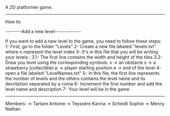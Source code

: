 A 2D platformer game.

------------------------------
How to:

--------Add a new level-------------

If you want to add a new level to the game, you need to follow these steps:
    1- First, go to the folder "Levels"
    2- Create a new file labeled "leveln.txt" where n represent the level index
    3- It's in this file that you will be writing your levels : 
        3.1- The first line contains the width and height of the tiles
        3.2- Draw you level using the corresponding symbols:
            x -> an obstacle
            s -> a strawberry (collectible)
            p -> player starting position
            e -> end of the level
    4- open a file labeled "LevelNames.txt"
    5- In this file, the first line represents the number of levels and the others contains the level name and its decritption separated by a coma
    6- Increment the first number and add the level name and description
    7- Your level will be in the game
    
--------------------------
Members:
-> Tartare Antoine
-> Teyssere Karina
-> Scheidt Sophie
-> Menny Nathan
